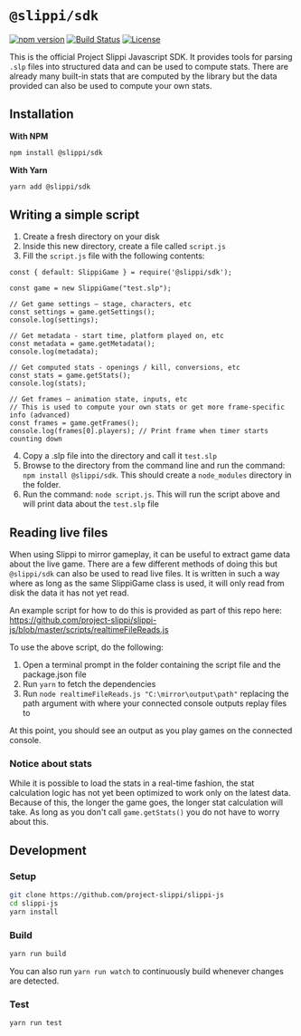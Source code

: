 # `@slippi/sdk`

[![npm version](http://img.shields.io/npm/v/@slippi/sdk.svg?style=flat)](https://npmjs.org/package/@slippi/sdk "View this project on npm")
[![Build Status](https://github.com/project-slippi/slippi-js/workflows/build/badge.svg)](https://github.com/project-slippi/slippi-js/actions?workflow=build)
[![License](https://img.shields.io/npm/l/@slippi/sdk)](https://github.com/project-slippi/slippi-js/blob/master/LICENSE)

This is the official Project Slippi Javascript SDK. It provides tools for parsing `.slp` files into structured data and can be used to compute stats. There are already many built-in stats that are computed by the library but the data provided can also be used to compute your own stats.

## Installation

**With NPM**

```bash
npm install @slippi/sdk
```

**With Yarn**

```bash
yarn add @slippi/sdk
```

## Writing a simple script

1. Create a fresh directory on your disk
2. Inside this new directory, create a file called `script.js`
3. Fill the `script.js` file with the following contents:

```
const { default: SlippiGame } = require('@slippi/sdk');

const game = new SlippiGame("test.slp");

// Get game settings – stage, characters, etc
const settings = game.getSettings();
console.log(settings);

// Get metadata - start time, platform played on, etc
const metadata = game.getMetadata();
console.log(metadata);

// Get computed stats - openings / kill, conversions, etc
const stats = game.getStats();
console.log(stats);

// Get frames – animation state, inputs, etc
// This is used to compute your own stats or get more frame-specific info (advanced)
const frames = game.getFrames();
console.log(frames[0].players); // Print frame when timer starts counting down
```

4. Copy a .slp file into the directory and call it `test.slp`
5. Browse to the directory from the command line and run the command: `npm install @slippi/sdk`. This should create a `node_modules` directory in the folder.
6. Run the command: `node script.js`. This will run the script above and will print data about the `test.slp` file

## Reading live files

When using Slippi to mirror gameplay, it can be useful to extract game data about the live game. There are a few different methods of doing this but `@slippi/sdk` can also be used to read live files. It is written in such a way where as long as the same SlippiGame class is used, it will only read from disk the data it has not yet read.

An example script for how to do this is provided as part of this repo here: https://github.com/project-slippi/slippi-js/blob/master/scripts/realtimeFileReads.js

To use the above script, do the following:

1. Open a terminal prompt in the folder containing the script file and the package.json file
1. Run `yarn` to fetch the dependencies
1. Run `node realtimeFileReads.js "C:\mirror\output\path"` replacing the path argument with where your connected console outputs replay files to

At this point, you should see an output as you play games on the connected console.

### Notice about stats

While it is possible to load the stats in a real-time fashion, the stat calculation logic has not yet been optimized to work only on the latest data. Because of this, the longer the game goes, the longer stat calculation will take. As long as you don't call `game.getStats()` you do not have to worry about this.

## Development

### Setup

```bash
git clone https://github.com/project-slippi/slippi-js
cd slippi-js
yarn install
```

### Build

```bash
yarn run build
```

You can also run `yarn run watch` to continuously build whenever changes are detected.

### Test

```bash
yarn run test
```
